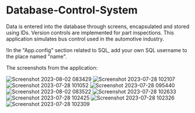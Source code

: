 # Database-Control-System
Data is entered into the database through screens, encapsulated and stored using IDs. Version controls are implemented for part inspections. This application simulates bus control used in the automotive industry.

!In the "App.config" section related to SQL, add your own SQL username to the place named "name".

The screenshots from the application:

![Screenshot 2023-08-02 083429](https://github.com/utku-create/Database-Control-System/assets/93786600/fbc1dc11-cd68-46d9-89a8-4c8c4119294b)
![Screenshot 2023-07-28 102107](https://github.com/utku-create/Database-Control-System/assets/93786600/7bb83a88-ae43-4d63-90cf-cd6b3350c975)![Screenshot 2023-07-28 101052](https://github.com/utku-create/Database-Control-System/assets/93786600/53ca109b-2e78-4c36-a3ea-ca25be7bf63c)
![Screenshot 2023-07-28 095440](https://github.com/utku-create/Database-Control-System/assets/93786600/11d46889-2903-43bb-b10d-2cf6834a098c)
![Screenshot 2023-08-02 083522](https://github.com/utku-create/Database-Control-System/assets/93786600/8294662b-5429-4c21-9854-dc06317e5f42)
![Screenshot 2023-07-28 102633](https://github.com/utku-create/Database-Control-System/assets/93786600/2e50370d-5fb9-4e2f-b66d-088796ae2a74)
![Screenshot 2023-07-28 102425](https://github.com/utku-create/Database-Control-System/assets/93786600/938a9402-b7f5-443b-bcad-632d799f6ba7)
![Screenshot 2023-07-28 102326](https://github.com/utku-create/Database-Control-System/assets/93786600/d391293f-2e53-4609-a9b1-893bfc95ad74)
![Screenshot 2023-07-28 102309](https://github.com/utku-create/Database-Control-System/assets/93786600/fd433c8f-2117-4b05-9d02-ae2d67dae589)

